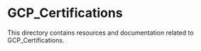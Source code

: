 # GCP_Certifications
This directory contains resources and documentation related to GCP_Certifications.

